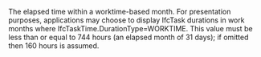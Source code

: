 The elapsed time within a worktime-based month. For presentation purposes, applications may choose to display IfcTask durations in work months where IfcTaskTime.DurationType=WORKTIME. This value must be less than or equal to 744 hours (an elapsed month of 31 days); if omitted then 160 hours is assumed.
